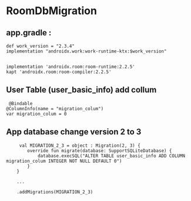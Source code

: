 # RoomDbMigration

app.gradle : 
--------------------

    def work_version = "2.3.4"
    implementation "androidx.work:work-runtime-ktx:$work_version"


    implementation 'androidx.room:room-runtime:2.2.5'
    kapt 'androidx.room:room-compiler:2.2.5'
    
    
 User Table (user_basic_info) add collum
 ----------------------
 
     @Bindable
    @ColumnInfo(name = "migration_colum")
    var migration_colum = 0
    
 App database change version 2 to 3
 ----------------------
 
         val MIGRATION_2_3 = object : Migration(2, 3) {
            override fun migrate(database: SupportSQLiteDatabase) {
                database.execSQL("ALTER TABLE user_basic_info ADD COLUMN migration_colum INTEGER NOT NULL DEFAULT 0")
            }
        }
        
        ...
        
        .addMigrations(MIGRATION_2_3)
        

        
        
        
